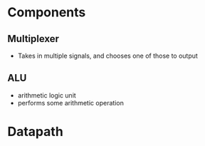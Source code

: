 # Components
## Multiplexer
* Takes in multiple signals, and chooses one of those to output
## ALU
* arithmetic logic unit
* performs some arithmetic operation
# Datapath
